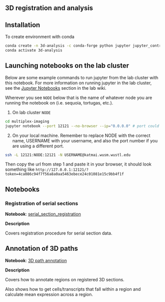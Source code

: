 ## 3D registration and analysis

## Installation

To create environment with conda
```bash
conda create -n 3d-analysis -c conda-forge python jupyter jupyter_contrib_nbextensions "imagecodecs>=2022.7.27" scikit-image scikit-learn einops squidpy scanpy tifffile ome-types pyyaml -y
conda activate 3d-analysis
```

## Launching notebooks on the lab cluster

Below are some example commands to run jupyter from the lab cluster with this notebook. For more information on running jupyter in the lab cluster, see the [Jupyter Notebooks]() section in the lab wiki.

Wherever you see `NODE` below that is the name of whatever node you are running the notebook on (i.e. sequoia, tortugas, etc.).

1. On lab cluster `NODE`
```bash
cd multiplex-imaging
jupyter notebook --port 12121 --no-browser --ip="0.0.0.0" # port could be any number, using 12121 here
```

2. On your local machine. Remember to replace NODE with the correct name, USERNAME with your username, and also the port number if you are using a different port.
```bash
ssh -L 12121:NODE:12121 -N USERNAME@katmai.wusm.wustl.edu
```

Then copy the url from step 1 and paste it in your browser, it should look something like `http://127.0.0.1:12121/?token=4ca086c94f7f56a8a0aa5463ebece24c01081e15c9bb4f1f`

## Notebooks

### Registration of serial sections

**Notebook**: [serial_section_registration](https://github.com/estorrs/ding-lab-spatial/blob/main/3d_analysis/serial_section_registration.ipynb)

**Description**

Covers registration procedure for serial section data.

## Annotation of 3D paths

**Notebook**: [3D path annotation](https://github.com/estorrs/ding-lab-spatial/blob/main/3d_analysis/3D_path_annotation.ipynb)

**Description**

Covers how to annotate regions on registered 3D sections.

Also shows how to get cells/transcripts that fall within a region and calculate mean expression across a region.
